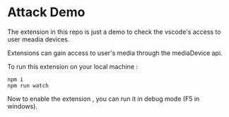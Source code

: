 # Attack Demo

The extension in this repo is just a demo to check the vscode's access to user meadia devices.

Extensions can gain access to user's media through the mediaDevice api.

To run this extension on your local machine :

```
npm i
npm run watch
```

Now to enable the extension , you can run it in debug mode (F5 in windows).

